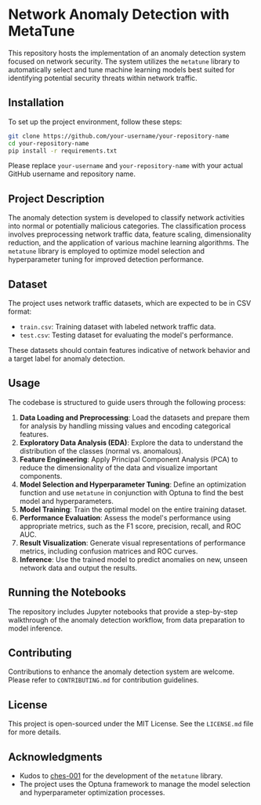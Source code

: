 # Network Anomaly Detection with MetaTune

This repository hosts the implementation of an anomaly detection system focused on network security. The system utilizes the `metatune` library to automatically select and tune machine learning models best suited for identifying potential security threats within network traffic.

## Installation

To set up the project environment, follow these steps:

```bash
git clone https://github.com/your-username/your-repository-name
cd your-repository-name
pip install -r requirements.txt
```

Please replace `your-username` and `your-repository-name` with your actual GitHub username and repository name.

## Project Description

The anomaly detection system is developed to classify network activities into normal or potentially malicious categories. The classification process involves preprocessing network traffic data, feature scaling, dimensionality reduction, and the application of various machine learning algorithms. The `metatune` library is employed to optimize model selection and hyperparameter tuning for improved detection performance.

## Dataset

The project uses network traffic datasets, which are expected to be in CSV format:

- `train.csv`: Training dataset with labeled network traffic data.
- `test.csv`: Testing dataset for evaluating the model's performance.

These datasets should contain features indicative of network behavior and a target label for anomaly detection.

## Usage

The codebase is structured to guide users through the following process:

1. **Data Loading and Preprocessing**: Load the datasets and prepare them for analysis by handling missing values and encoding categorical features.
2. **Exploratory Data Analysis (EDA)**: Explore the data to understand the distribution of the classes (normal vs. anomalous).
3. **Feature Engineering**: Apply Principal Component Analysis (PCA) to reduce the dimensionality of the data and visualize important components.
4. **Model Selection and Hyperparameter Tuning**: Define an optimization function and use `metatune` in conjunction with Optuna to find the best model and hyperparameters.
5. **Model Training**: Train the optimal model on the entire training dataset.
6. **Performance Evaluation**: Assess the model's performance using appropriate metrics, such as the F1 score, precision, recall, and ROC AUC.
7. **Result Visualization**: Generate visual representations of performance metrics, including confusion matrices and ROC curves.
8. **Inference**: Use the trained model to predict anomalies on new, unseen network data and output the results.

## Running the Notebooks

The repository includes Jupyter notebooks that provide a step-by-step walkthrough of the anomaly detection workflow, from data preparation to model inference.

## Contributing

Contributions to enhance the anomaly detection system are welcome. Please refer to `CONTRIBUTING.md` for contribution guidelines.

## License

This project is open-sourced under the MIT License. See the `LICENSE.md` file for more details.

## Acknowledgments

- Kudos to [ches-001](https://github.com/ches-001) for the development of the `metatune` library.
- The project uses the Optuna framework to manage the model selection and hyperparameter optimization processes.
